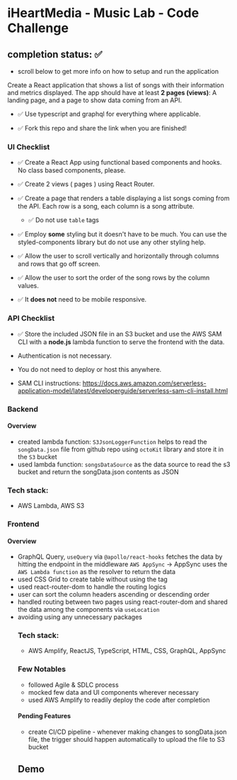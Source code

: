  # iHeartMedia - Music Lab - Code Challenge

## completion status: ✅ 
- scroll below to get more info on how to setup and run the application

Create a React application that shows a list of songs with their information and metrics displayed. The app should have at least **2 pages (views)**:
A landing page, and a page to show data coming from an API.

- ✅  Use typescript and graphql for everything where applicable.

- ✅ Fork this repo and share the link when you are finished!

### UI Checklist

- ✅ Create a React App using functional based components and hooks. No class based components, please.

- ✅  Create 2 views ( pages ) using React Router.

- ✅  Create a page that renders a table displaying a list songs coming from the API. Each row is a song, each column is a song attribute. 
 
   - ✅  Do not use `table` tags

- ✅  Employ **some** styling but it doesn't have to be much. You can use the styled-components library but do not use any other styling help.

- ✅  Allow the user to scroll vertically and horizontally through columns and rows that go off screen.

- ✅  Allow the user to sort the order of the song rows by the column values.

- ✅  It **does not** need to be mobile responsive.

### API Checklist

- ✅  Store the included JSON file in an S3 bucket and use the AWS SAM CLI with a **node.js** lambda function to serve the frontend with the data.

- Authentication is not necessary.

- You do not need to deploy or host this anywhere.

- SAM CLI instructions: https://docs.aws.amazon.com/serverless-application-model/latest/developerguide/serverless-sam-cli-install.html

### Backend
#### Overview
- created lambda function: `S3JsonLoggerFunction` helps to read the `songData.json` file from github repo using `octoKit` library and store it in the `S3` bucket
- used lambda function: `songsDataSource` as the data source to read the s3 bucket and return the songData.json contents as JSON
### Tech stack: 
- AWS Lambda, AWS S3

### Frontend
#### Overview
- GraphQL Query, `useQuery` via `@apollo/react-hooks` fetches the data by hitting the endpoint in the middleware `AWS AppSync` -> AppSync uses the `AWS Lambda function` as the resolver to return the data
- used CSS Grid to create table without using the <table> tag
- used react-router-dom to handle the routing logics
- user can sort the column headers ascending or descending order
- handled routing between two pages using react-router-dom and shared the data among the components via `useLocation`
- avoiding using any unnecessary packages

### Tech stack: 
- AWS Amplify, ReactJS, TypeScript, HTML, CSS, GraphQL, AppSync
### Few Notables
- followed Agile & SDLC process
- mocked few data and UI components wherever necessary
- used AWS Amplify to readily deploy the code after completion

#### Pending Features
- create CI/CD pipeline - whenever making changes to songData.json file, the trigger should happen automatically to upload the file to S3 bucket
## Demo
